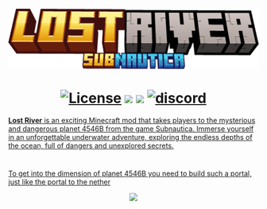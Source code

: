 
<p align="center"><img src=https://github.com/saddydead1/lostriver/blob/develop/src/main/resources/lostriver.png?raw=true" width="600"></p>
<h1 align="center">
<a href="https://github.com/saddydead1/lostriver/blob/stable/LICENSE"><img src="https://img.shields.io/github/license/saddydead1/lostriver?style=for-the-badge&color=purple" alt="License"></a>
<img src="https://img.shields.io/modrinth/dt/LgNfX8cW?style=for-the-badge&label=MODRINTH&color=green">
<img src="https://img.shields.io/modrinth/v/LgNfX8cW?style=for-the-badge">
<a href="https://discord.gg/TzYSA3nVNy"><img src="https://img.shields.io/discord/1274313006859161650?style=for-the-badge&logo=discord&label=discord&color=purple" alt="discord">
</h1>

**Lost River** is an exciting Minecraft mod that takes players to the mysterious and dangerous planet 4546B from the game Subnautica. Immerse yourself in an unforgettable underwater adventure, exploring the endless depths of the ocean, full of dangers and unexplored secrets.
# 
To get into the dimension of planet 4546B you need to build such a portal, just like the portal to the nether
<p align="center"><img src="https://cdn.modrinth.com/data/LgNfX8cW/images/ce05fe5ebf62057103ad1dd0f4d5eb65b62f5026.jpeg" width="600"></p>

